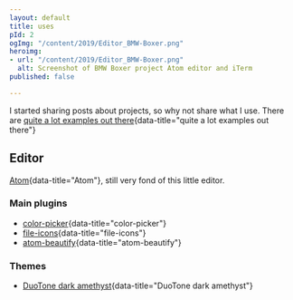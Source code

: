```yaml
---
layout: default
title: uses
pId: 2
ogImg: "/content/2019/Editor_BMW-Boxer.png"
heroimg:
- url: "/content/2019/Editor_BMW-Boxer.png"
  alt: Screenshot of BMW Boxer project Atom editor and iTerm
published: false

---
```

I started sharing posts about projects, so why not share what I use. There are [quite a lot examples out there](https://github.com/wesbos/awesome-uses){data-title="quite a lot examples out there"}

## Editor

[Atom](https://atom.io/){data-title="Atom"}, still very fond of this little editor.

### Main plugins

* [color-picker](https://atom.io/packages/color-picker){data-title="color-picker"}
* [file-icons](https://atom.io/packages/file-icons){data-title="file-icons"}
* [atom-beautify](https://atom.io/packages/atom-beautify "atom-beautify"){data-title="atom-beautify"}

### Themes

* [DuoTone dark amethyst](https://atom.io/themes/duotone-dark-amethyst-syntax){data-title="DuoTone dark amethyst"}